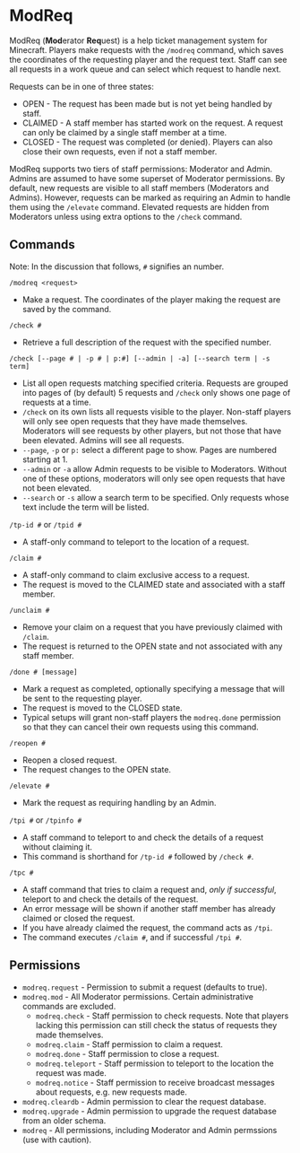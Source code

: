 ModReq
======
ModReq (**Mod**erator **Req**uest) is a help ticket management system for Minecraft.  Players make requests with the `/modreq` command, which saves the coordinates of the requesting player and the request text.  Staff can see all requests in a work queue and can select which request to handle next.

Requests can be in one of three states:
 * OPEN - The request has been made but is not yet being handled by staff.
 * CLAIMED - A staff member has started work on the request. A request can only be claimed by a single staff member at a time.
 * CLOSED - The request was completed (or denied).  Players can also close their own requests, even if not a staff member.

ModReq supports two tiers of staff permissions: Moderator and Admin.  Admins are assumed to have some superset of Moderator permissions.  By default, new requests are visible to all staff members (Moderators and Admins).  However, requests can be marked as requiring an Admin to handle them using the `/elevate` command.  Elevated requests are hidden from Moderators unless using extra options to the `/check` command.


Commands
--------
Note: In the discussion that follows, `#` signifies an number.

`/modreq <request>`
 * Make a request.  The coordinates of the player making the request are saved by the command.

`/check #`
 * Retrieve a full description of the request with the specified number.

`/check [--page # | -p # | p:#] [--admin | -a] [--search term | -s term]`
 * List all open requests matching specified criteria.  Requests are grouped into pages of (by default) 5 requests and `/check` only shows one page of requests at a time.
 * `/check` on its own lists all requests visible to the player. Non-staff players will only see open requests that they have made themselves. Moderators will see requests by other players, but not those that have been elevated. Admins will see all requests.
 * `--page`, `-p` or `p:` select a different page to show.  Pages are numbered starting at 1.
 * `--admin` or `-a` allow Admin requests to be visible to Moderators. Without one of these options, moderators will only see open requests that have not been elevated.
 * `--search` or `-s` allow a search term to be specified. Only requests whose text include the term will be listed.

`/tp-id #` or `/tpid #`
 * A staff-only command to teleport to the location of a request.

`/claim #`
 * A staff-only command to claim exclusive access to a request.
 * The request is moved to the CLAIMED state and associated with a staff member.

`/unclaim #`
 * Remove your claim on a request that you have previously claimed with `/claim`.
 * The request is returned to the OPEN state and not associated with any staff member.

`/done # [message]`
 * Mark a request as completed, optionally specifying a message that will be sent to the requesting player.
 * The request is moved to the CLOSED state.
 * Typical setups will grant non-staff players the `modreq.done` permission so that they can cancel their own requests using this command.

`/reopen #`
 * Reopen a closed request.
 * The request changes to the OPEN state.

`/elevate #`
 * Mark the request as requiring handling by an Admin.

`/tpi #` or `/tpinfo #`
 * A staff command to teleport to and check the details of a request without claiming it.
 * This command is shorthand for `/tp-id #` followed by `/check #`.

`/tpc #`
 * A staff command that tries to claim a request and, _only if successful_, teleport to and check the details of the request.
 * An error message will be shown if another staff member has already claimed or closed the request.
 * If you have already claimed the request, the command acts as `/tpi`.
 * The command executes `/claim #`, and if successful `/tpi #`.


Permissions
-----------
 * `modreq.request` - Permission to submit a request (defaults to true).
 * `modreq.mod` - All Moderator permissions. Certain administrative commands are excluded.
   * `modreq.check` - Staff permission to check requests. Note that players lacking this permission can still check the status of requests they made themselves.
   * `modreq.claim` - Staff permission to claim a request.
   * `modreq.done` - Staff permission to close a request.
   * `modreq.teleport` - Staff permission to teleport to the location the request was made.
   * `modreq.notice` - Staff permission to receive broadcast messages about requests, e.g. new requests made.
 * `modreq.cleardb` - Admin permission to clear the request database.
 * `modreq.upgrade` - Admin permission to upgrade the request database from an older schema.
 * `modreq` - All permissions, including Moderator and Admin permssions (use with caution).
